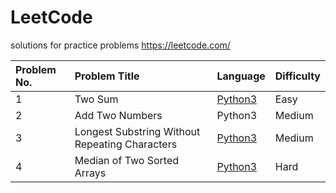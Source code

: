# LeetCode
solutions for practice problems
https://leetcode.com/

|Problem No.|Problem Title|Language|Difficulty|
| :------------ | :------------ | :------------ | :------------ |
|1|Two Sum|[Python3](https://github.com/hynobius/LeetCode/blob/master/Python3/001.md)|Easy|
|2|Add Two Numbers|Python3|Medium|
|3|Longest Substring Without Repeating Characters|[Python3](https://github.com/hynobius/LeetCode/blob/master/Python3/001.md)|Medium|
|4|Median of Two Sorted Arrays|[Python3](https://github.com/hynobius/LeetCode/blob/master/Python3/004.md)|Hard|
